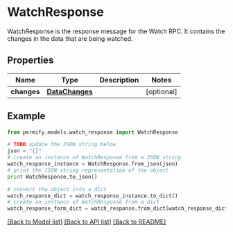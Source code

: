 # WatchResponse

WatchResponse is the response message for the Watch RPC. It contains the changes in the data that are being watched.

## Properties

Name | Type | Description | Notes
------------ | ------------- | ------------- | -------------
**changes** | [**DataChanges**](DataChanges.md) |  | [optional] 

## Example

```python
from permify.models.watch_response import WatchResponse

# TODO update the JSON string below
json = "{}"
# create an instance of WatchResponse from a JSON string
watch_response_instance = WatchResponse.from_json(json)
# print the JSON string representation of the object
print WatchResponse.to_json()

# convert the object into a dict
watch_response_dict = watch_response_instance.to_dict()
# create an instance of WatchResponse from a dict
watch_response_form_dict = watch_response.from_dict(watch_response_dict)
```
[[Back to Model list]](../README.md#documentation-for-models) [[Back to API list]](../README.md#documentation-for-api-endpoints) [[Back to README]](../README.md)


